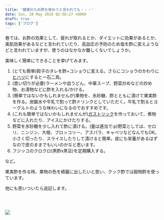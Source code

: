 ```yaml
---
title: '健康のため酢を使おうと言われても・・・'
date: Sun, 20 May 2018 02:56:27 +0000
draft: true
tags: ['ブログ']
---
```


巷では、お酢の効果として、疲れが取れるとか、ダイエットに効果があるとか、美肌効果があるなどと言われていたり、高血圧の予防のため塩を酢に変えようなどと言われていますが、使うのはなかなか難しくないでしょうか。

美味しく簡単にできることを挙げてみます。

1.  (とても簡単)餃子のタレを酢+コショウに変える。さらにコショウのかわりに[ヒハツ](/blog/%e3%83%92%e3%83%8f%e3%83%84-%e5%8a%b9%e6%9e%9c%e3%81%a8%e4%bd%bf%e3%81%84%e6%96%b9/)にすると一石二鳥。
2.  (思い切りが必要)ラーメンや皿うどん、中華スープ、野菜炒めなどの炒め物、お漬物などに酢を入れる/かける。
3.  (簡単ではないかもしれませんが)果物を、氷砂糖、酢とともに漬けて果実酢を作る。炭酸水や牛乳で割って酢ドリンクとしていただく。牛乳で割るとヨーグルトのような味わいになるのでおすすめです。
4.  (これも簡単ではないかもしれませんが)[ガストリック](/%e3%82%af%e3%83%83%e3%82%af%e9%85%a2pad/gastrique/)を作っておいて、煮物などに入れたり、アイスにかけたりする。
5.  野菜を氷砂糖を少し入れて酢に漬ける。(量は適当で:p)野菜としては、セロリ、ニンジン、大根、ブロッコリー、アスパラ、キャベツなどなんでもOK。小さく切ったり、スライスしたりして漬けると簡単。皮にも栄養があるはずなので皮のままでもいいのかなと思います。
6.  フジッコのクロクロ(黒酢x黒豆)を定期購入する。

など。

果実酢を作る時、果物の色を綺麗に出したいと思い、クック酢では穀物酢を使っています。

他にも思いついたら追記します。

[  
](https://px.a8.net/svt/ejp?a8mat=2NMEYI+F5D9UI+2UXU+5YRHD)

![](https://www19.a8.net/0.gif?a8mat=2NMEYI+F5D9UI+2UXU+5YRHD)
--------------------------------------------------------------
